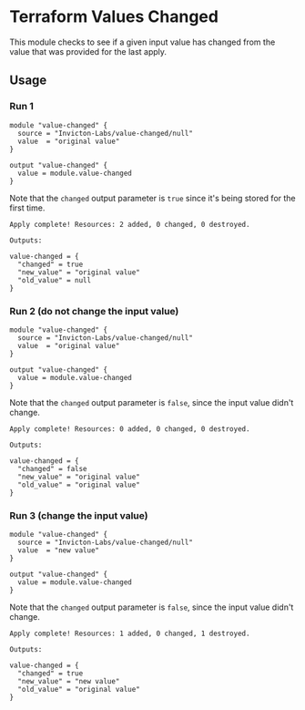# Terraform Values Changed

This module checks to see if a given input value has changed from the value that was provided for the last apply.

## Usage

### Run 1

```
module "value-changed" {
  source = "Invicton-Labs/value-changed/null"
  value  = "original value"
}

output "value-changed" {
  value = module.value-changed
}
```

Note that the `changed` output parameter is `true` since it's being stored for the first time.
```
Apply complete! Resources: 2 added, 0 changed, 0 destroyed.

Outputs:

value-changed = {
  "changed" = true
  "new_value" = "original value"
  "old_value" = null
}
```

### Run 2 (do not change the input value)
```
module "value-changed" {
  source = "Invicton-Labs/value-changed/null"
  value  = "original value"
}

output "value-changed" {
  value = module.value-changed
}
```

Note that the `changed` output parameter is `false`, since the input value didn't change.
```
Apply complete! Resources: 0 added, 0 changed, 0 destroyed.

Outputs:

value-changed = {
  "changed" = false
  "new_value" = "original value"
  "old_value" = "original value"
}
```

### Run 3 (change the input value)
```
module "value-changed" {
  source = "Invicton-Labs/value-changed/null"
  value  = "new value"
}

output "value-changed" {
  value = module.value-changed
}
```

Note that the `changed` output parameter is `false`, since the input value didn't change.
```
Apply complete! Resources: 1 added, 0 changed, 1 destroyed.

Outputs:

value-changed = {
  "changed" = true
  "new_value" = "new value"
  "old_value" = "original value"
}
```